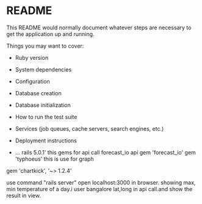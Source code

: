 # README

This README would normally document whatever steps are necessary to get the
application up and running.

Things you may want to cover:

* Ruby version

* System dependencies

* Configuration

* Database creation

* Database initialization

* How to run the test suite

* Services (job queues, cache servers, search engines, etc.)

* Deployment instructions

* ...
rails 5.0.1'
this gems for api call forecast_io api
gem 'forecast_io'
gem 'typhoeus'
this is use for graph

gem 'chartkick', '~> 1.2.4'

use command "rails server"
open localhost:3000 in browser.
showing max, min temperature of a day.i user bangalore lat,long in api call.and show the result in view.